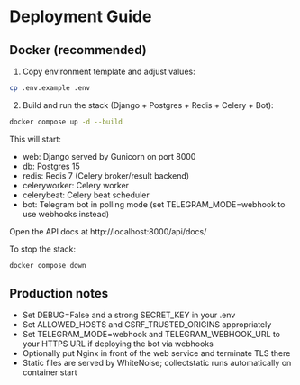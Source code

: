# Deployment Guide

## Docker (recommended)

1. Copy environment template and adjust values:

```bash
cp .env.example .env
```

2. Build and run the stack (Django + Postgres + Redis + Celery + Bot):

```bash
docker compose up -d --build
```

This will start:
- web: Django served by Gunicorn on port 8000
- db: Postgres 15
- redis: Redis 7 (Celery broker/result backend)
- celeryworker: Celery worker
- celerybeat: Celery beat scheduler
- bot: Telegram bot in polling mode (set TELEGRAM_MODE=webhook to use webhooks instead)

Open the API docs at http://localhost:8000/api/docs/

To stop the stack:

```bash
docker compose down
```

## Production notes

- Set DEBUG=False and a strong SECRET_KEY in your .env
- Set ALLOWED_HOSTS and CSRF_TRUSTED_ORIGINS appropriately
- Set TELEGRAM_MODE=webhook and TELEGRAM_WEBHOOK_URL to your HTTPS URL if deploying the bot via webhooks
- Optionally put Nginx in front of the web service and terminate TLS there
- Static files are served by WhiteNoise; collectstatic runs automatically on container start
